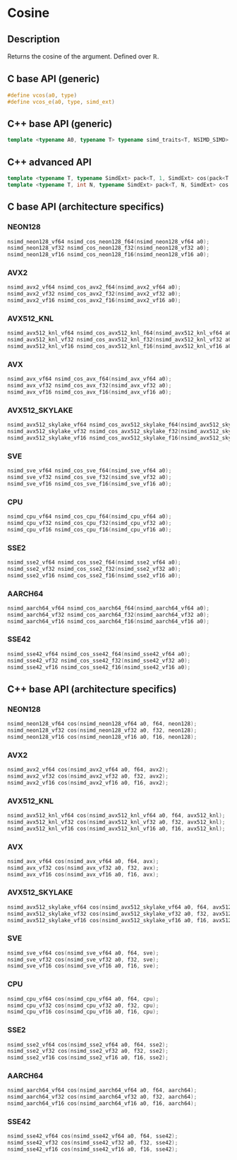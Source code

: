 <!--

Copyright (c) 2019 Agenium Scale

Permission is hereby granted, free of charge, to any person obtaining a copy
of this software and associated documentation files (the "Software"), to deal
in the Software without restriction, including without limitation the rights
to use, copy, modify, merge, publish, distribute, sublicense, and/or sell
copies of the Software, and to permit persons to whom the Software is
furnished to do so, subject to the following conditions:

The above copyright notice and this permission notice shall be included in all
copies or substantial portions of the Software.

THE SOFTWARE IS PROVIDED "AS IS", WITHOUT WARRANTY OF ANY KIND, EXPRESS OR
IMPLIED, INCLUDING BUT NOT LIMITED TO THE WARRANTIES OF MERCHANTABILITY,
FITNESS FOR A PARTICULAR PURPOSE AND NONINFRINGEMENT. IN NO EVENT SHALL THE
AUTHORS OR COPYRIGHT HOLDERS BE LIABLE FOR ANY CLAIM, DAMAGES OR OTHER
LIABILITY, WHETHER IN AN ACTION OF CONTRACT, TORT OR OTHERWISE, ARISING FROM,
OUT OF OR IN CONNECTION WITH THE SOFTWARE OR THE USE OR OTHER DEALINGS IN THE
SOFTWARE.

-->

# Cosine

## Description

Returns the cosine of the argument. Defined over $ℝ$.

## C base API (generic)

```c
#define vcos(a0, type)
#define vcos_e(a0, type, simd_ext)
```

## C++ base API (generic)

```c++
template <typename A0, typename T> typename simd_traits<T, NSIMD_SIMD>::simd_vector cos(A0 a0, T);
```

## C++ advanced API

```c++
template <typename T, typename SimdExt> pack<T, 1, SimdExt> cos(pack<T, 1, SimdExt> const& a0);
template <typename T, int N, typename SimdExt> pack<T, N, SimdExt> cos(pack<T, N, SimdExt> const& a0);
```

## C base API (architecture specifics)

### NEON128

```c
nsimd_neon128_vf64 nsimd_cos_neon128_f64(nsimd_neon128_vf64 a0);
nsimd_neon128_vf32 nsimd_cos_neon128_f32(nsimd_neon128_vf32 a0);
nsimd_neon128_vf16 nsimd_cos_neon128_f16(nsimd_neon128_vf16 a0);
```

### AVX2

```c
nsimd_avx2_vf64 nsimd_cos_avx2_f64(nsimd_avx2_vf64 a0);
nsimd_avx2_vf32 nsimd_cos_avx2_f32(nsimd_avx2_vf32 a0);
nsimd_avx2_vf16 nsimd_cos_avx2_f16(nsimd_avx2_vf16 a0);
```

### AVX512_KNL

```c
nsimd_avx512_knl_vf64 nsimd_cos_avx512_knl_f64(nsimd_avx512_knl_vf64 a0);
nsimd_avx512_knl_vf32 nsimd_cos_avx512_knl_f32(nsimd_avx512_knl_vf32 a0);
nsimd_avx512_knl_vf16 nsimd_cos_avx512_knl_f16(nsimd_avx512_knl_vf16 a0);
```

### AVX

```c
nsimd_avx_vf64 nsimd_cos_avx_f64(nsimd_avx_vf64 a0);
nsimd_avx_vf32 nsimd_cos_avx_f32(nsimd_avx_vf32 a0);
nsimd_avx_vf16 nsimd_cos_avx_f16(nsimd_avx_vf16 a0);
```

### AVX512_SKYLAKE

```c
nsimd_avx512_skylake_vf64 nsimd_cos_avx512_skylake_f64(nsimd_avx512_skylake_vf64 a0);
nsimd_avx512_skylake_vf32 nsimd_cos_avx512_skylake_f32(nsimd_avx512_skylake_vf32 a0);
nsimd_avx512_skylake_vf16 nsimd_cos_avx512_skylake_f16(nsimd_avx512_skylake_vf16 a0);
```

### SVE

```c
nsimd_sve_vf64 nsimd_cos_sve_f64(nsimd_sve_vf64 a0);
nsimd_sve_vf32 nsimd_cos_sve_f32(nsimd_sve_vf32 a0);
nsimd_sve_vf16 nsimd_cos_sve_f16(nsimd_sve_vf16 a0);
```

### CPU

```c
nsimd_cpu_vf64 nsimd_cos_cpu_f64(nsimd_cpu_vf64 a0);
nsimd_cpu_vf32 nsimd_cos_cpu_f32(nsimd_cpu_vf32 a0);
nsimd_cpu_vf16 nsimd_cos_cpu_f16(nsimd_cpu_vf16 a0);
```

### SSE2

```c
nsimd_sse2_vf64 nsimd_cos_sse2_f64(nsimd_sse2_vf64 a0);
nsimd_sse2_vf32 nsimd_cos_sse2_f32(nsimd_sse2_vf32 a0);
nsimd_sse2_vf16 nsimd_cos_sse2_f16(nsimd_sse2_vf16 a0);
```

### AARCH64

```c
nsimd_aarch64_vf64 nsimd_cos_aarch64_f64(nsimd_aarch64_vf64 a0);
nsimd_aarch64_vf32 nsimd_cos_aarch64_f32(nsimd_aarch64_vf32 a0);
nsimd_aarch64_vf16 nsimd_cos_aarch64_f16(nsimd_aarch64_vf16 a0);
```

### SSE42

```c
nsimd_sse42_vf64 nsimd_cos_sse42_f64(nsimd_sse42_vf64 a0);
nsimd_sse42_vf32 nsimd_cos_sse42_f32(nsimd_sse42_vf32 a0);
nsimd_sse42_vf16 nsimd_cos_sse42_f16(nsimd_sse42_vf16 a0);
```

## C++ base API (architecture specifics)

### NEON128

```c
nsimd_neon128_vf64 cos(nsimd_neon128_vf64 a0, f64, neon128);
nsimd_neon128_vf32 cos(nsimd_neon128_vf32 a0, f32, neon128);
nsimd_neon128_vf16 cos(nsimd_neon128_vf16 a0, f16, neon128);
```

### AVX2

```c
nsimd_avx2_vf64 cos(nsimd_avx2_vf64 a0, f64, avx2);
nsimd_avx2_vf32 cos(nsimd_avx2_vf32 a0, f32, avx2);
nsimd_avx2_vf16 cos(nsimd_avx2_vf16 a0, f16, avx2);
```

### AVX512_KNL

```c
nsimd_avx512_knl_vf64 cos(nsimd_avx512_knl_vf64 a0, f64, avx512_knl);
nsimd_avx512_knl_vf32 cos(nsimd_avx512_knl_vf32 a0, f32, avx512_knl);
nsimd_avx512_knl_vf16 cos(nsimd_avx512_knl_vf16 a0, f16, avx512_knl);
```

### AVX

```c
nsimd_avx_vf64 cos(nsimd_avx_vf64 a0, f64, avx);
nsimd_avx_vf32 cos(nsimd_avx_vf32 a0, f32, avx);
nsimd_avx_vf16 cos(nsimd_avx_vf16 a0, f16, avx);
```

### AVX512_SKYLAKE

```c
nsimd_avx512_skylake_vf64 cos(nsimd_avx512_skylake_vf64 a0, f64, avx512_skylake);
nsimd_avx512_skylake_vf32 cos(nsimd_avx512_skylake_vf32 a0, f32, avx512_skylake);
nsimd_avx512_skylake_vf16 cos(nsimd_avx512_skylake_vf16 a0, f16, avx512_skylake);
```

### SVE

```c
nsimd_sve_vf64 cos(nsimd_sve_vf64 a0, f64, sve);
nsimd_sve_vf32 cos(nsimd_sve_vf32 a0, f32, sve);
nsimd_sve_vf16 cos(nsimd_sve_vf16 a0, f16, sve);
```

### CPU

```c
nsimd_cpu_vf64 cos(nsimd_cpu_vf64 a0, f64, cpu);
nsimd_cpu_vf32 cos(nsimd_cpu_vf32 a0, f32, cpu);
nsimd_cpu_vf16 cos(nsimd_cpu_vf16 a0, f16, cpu);
```

### SSE2

```c
nsimd_sse2_vf64 cos(nsimd_sse2_vf64 a0, f64, sse2);
nsimd_sse2_vf32 cos(nsimd_sse2_vf32 a0, f32, sse2);
nsimd_sse2_vf16 cos(nsimd_sse2_vf16 a0, f16, sse2);
```

### AARCH64

```c
nsimd_aarch64_vf64 cos(nsimd_aarch64_vf64 a0, f64, aarch64);
nsimd_aarch64_vf32 cos(nsimd_aarch64_vf32 a0, f32, aarch64);
nsimd_aarch64_vf16 cos(nsimd_aarch64_vf16 a0, f16, aarch64);
```

### SSE42

```c
nsimd_sse42_vf64 cos(nsimd_sse42_vf64 a0, f64, sse42);
nsimd_sse42_vf32 cos(nsimd_sse42_vf32 a0, f32, sse42);
nsimd_sse42_vf16 cos(nsimd_sse42_vf16 a0, f16, sse42);
```